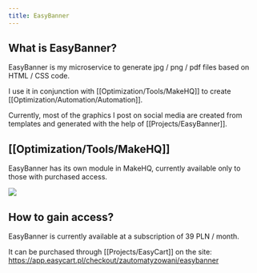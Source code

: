 ```yaml
---
title: EasyBanner
---
```


## What is EasyBanner?

EasyBanner is my microservice to generate jpg / png / pdf files based on HTML / CSS code.

I use it in conjunction with [[Optimization/Tools/MakeHQ]] to create [[Optimization/Automation/Automation]].

Currently, most of the graphics I post on social media are created from templates and generated with the help of [[Projects/EasyBanner]].

## [[Optimization/Tools/MakeHQ]]
EasyBanner has its own module in MakeHQ, currently available only to those with purchased access.

![](https://space.overment.com/Shared-Image-2021-11-07-23-26-34/Shared-Image-2021-11-07-23-26-34.png)

## How to gain access?
EasyBanner is currently available at a subscription of 39 PLN / month.

It can be purchased through [[Projects/EasyCart]] on the site:
https://app.easycart.pl/checkout/zautomatyzowani/easybanner